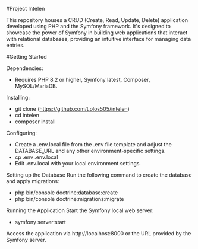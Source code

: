 #Project Intelen

This repository houses a CRUD (Create, Read, Update, Delete) application developed using PHP and the Symfony framework. 
It's designed to showcase the power of Symfony in building web applications that interact with relational databases,
providing an intuitive interface for managing data entries.

#Getting Started

Dependencies:
- Requires PHP 8.2 or higher, Symfony latest, Composer, MySQL/MariaDB.

Installing:

- git clone (https://github.com/Lolos505/intelen)
- cd intelen
- composer install

Configuring:

- Create a .env.local file from the .env file template and adjust the DATABASE_URL and any other environment-specific settings.
- cp .env .env.local
- Edit .env.local with your local environment settings

Setting up the Database
Run the following command to create the database and apply migrations:

- php bin/console doctrine:database:create
- php bin/console doctrine:migrations:migrate

Running the Application
Start the Symfony local web server:

- symfony server:start

Access the application via http://localhost:8000 or the URL provided by the Symfony server.

